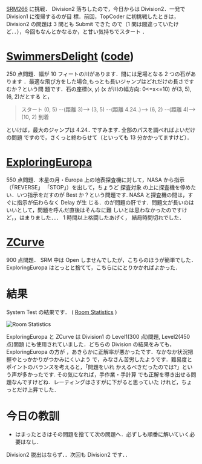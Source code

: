 <!--
date: 2005-10-02
slug: srm266
title: SRM266 - NASA, we have a problem...
-->

[SRM266](http://www.topcoder.com/stat?c=round_overview&rd=7999) に挑戦．
Division2 落ちしたので，今日からは Division2．一発で Division1 に復帰するのが目
標．前回，TopCoder に初挑戦したときは，Division2 の問題は 3 問とも Submit できた
ので（1 問は間違っていたけど．．），今回もなんとかなるか，と甘い気持ちでスタート
．

# [SwimmersDelight](http://www.topcoder.com/stat?c=problem_statement&pm=4821&rd=7999) ([code](http://www.topcoder.com/stat?c=problem_solution&rm=203780&rd=7999&pm=4821&cr=15632820))

250 点問題．幅が 10 フィートの川があります．間には足場となる 2 つの石があります
．最適な飛び方をした場合,もっとも長いジャンプはどれだけの長さですむか？という問
題です．石の座標(x, y) (x が川の幅方向: 0&lt;=x&lt;=10) が(3, 5), (6, 2)だとする
と，

> スタート (0, 5) --(距離 3)--&gt; (3, 5) --(距離 4.24..)--&gt; (6, 2) --(距離
> 4)--&gt; (10, 2) 到着

といけば，最大のジャンプは 4.24.. ですみます. 全部のパスを調べればよいだけの問題
ですので，さくっと終わらせて（といっても 13 分かかってますけど）．

# [ExploringEuropa](http://www.topcoder.com/stat?c=problem_statement&pm=4809&rd=7999)

550 点問題．木星の月・Europa 上の地表探査機に対して，NASA から指示（「REVERSE」
「STOP」）を出して，ちょうど 探査対象 の上に探査機を停めたい．いつ指示をだすのが
Best か？という問題です. NASA と探査機の間は，すぐに指示が伝わらなく Delay が生
じる．のが問題の肝です．問題文が長いのはいいとして，問題を呼んだ直後はそんなに難
しいとは思わなかったのですけど，，はまりました．．． 1 時間以上格闘したあげく，
結局時間切れでした．

# [ZCurve](http://www.topcoder.com/stat?c=problem_statement&pm=4808&rd=7999)

900 点問題． SRM 中は Open しませんでしたが，こちらのほうが簡単でした．
ExploringEuropa はとっとと捨てて，こちらににとりかかればよかった．

# 結果

System Test の結果です． (
[Room Statistics](http://www.topcoder.com/stat?c=coder_room_stats&cr=15632820&rd=7999&rm=203780)
)

![Room Statistics](http://static.flickr.com/41/74681944_23c573b1ab_o.png)

ExploringEuropa と ZCurve は Division1 の Level1(300 点)問題, Level2(450 点)問題
にも使用されていました．どちらの Division の結果をみても，ExploringEuropa の方が
，あきらかに正解率が悪かったです．なかなか状況把握やとっかかりがつかみにくいよう
で，みなさん苦労したようです．難易度とポイントのバランスを考えると，「問題をいれ
かえるべきだったのでは?」という声が多かったです. その気になれば，手作業・手計算
でも正解を導き出せる問題なんですけどね．レーティングはさすがに下がると思っていた
けれど，ちょっとだけ上昇でした．

# 今日の教訓

- はまったときはその問題を捨てて次の問題へ．必ずしも順番に解いていく必要はなし．

Division2 脱出はならず．．次回も Division2 です．．
